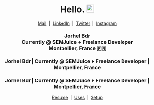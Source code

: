 <div align="center">
    <h1>Hello. <img src="https://media.giphy.com/media/hvRJCLFzcasrR4ia7z/giphy.gif" width="25px"></h1>
</div>

<div align="center">
    <a href="mailto:contact@lehroj.xyz">Mail</a>
    &nbsp;|&nbsp;
    <a href="https://linkedin.com/in/lehroj">LinkedIn</a>
    &nbsp;|&nbsp;
    <a href="https://twitter.com/_lehroj">Twitter</a>
    &nbsp;|&nbsp;
    <a href="https://instagram.com/_lehroj">Instagram</a>
</div>

<div align="center">
    <h3>
        Jorhel Bdr
        <br>
        Currently @ SEMJuice + Freelance Developer
        <br>
        Montpellier, France 🇫🇷
    </h3>
</div>

<div align="center">
    <h3>Jorhel Bdr | Currently @ SEMJuice + Freelance Developer | Montpellier, France </h3>
</div>

<div align="center">
    <h3>Jorhel Bdr | Currently @ SEMJuice + Freelance Developer | Montpellier, France </h3>
</div>

<div align="center">
    <a href="https://lehroj.github.io/resume">Resume</a>
    &nbsp;|&nbsp;
    <a href="https://lehroj.github.io/uses">Uses</a>
    &nbsp;|&nbsp;
    <a href="https://github.com/lehroj/setup">Setup</a>
</div>

